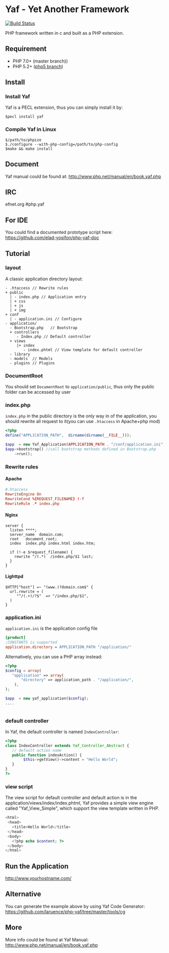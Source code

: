 # Yaf - Yet Another Framework  
[![Build Status](https://api.travis-ci.org/laruence/yaf.svg?branch=builtin_str)](https://travis-ci.org/laruence/yaf)

PHP framework written in c and built as a PHP extension.

## Requirement
- PHP 7.0+  (master branch))
- PHP 5.2+  ([php5 branch](https://github.com/laruence/yaf/tree/php5))

## Install
### Install Yaf 
Yaf is a PECL extension, thus you can simply install it by:

```
$pecl install yaf
```
### Compile Yaf in Linux
```
$/path/to/phpize
$./configure --with-php-config=/path/to/php-config
$make && make install
```

## Document
Yaf manual could be found at: http://www.php.net/manual/en/book.yaf.php

## IRC
efnet.org #php.yaf

## For IDE
You could find a documented prototype script here: https://github.com/elad-yosifon/php-yaf-doc

## Tutorial

### layout
A classic application directory layout:

```
- .htaccess // Rewrite rules
+ public
  | - index.php // Application entry
  | + css
  | + js
  | + img
+ conf
  | - application.ini // Configure 
- application/
  - Bootstrap.php   // Bootstrap
  + controllers
     - Index.php // Default controller
  + views    
     |+ index   
        - index.phtml // View template for default controller
  - library
  - models  // Models
  - plugins // Plugins
```
### DocumentRoot
You should set `DocumentRoot` to `application/public`, thus only the public folder can be accessed by user

### index.php
`index.php` in the public directory is the only way in of the application, you should rewrite all request to it(you can use `.htaccess` in Apache+php mod) 

```php
<?php
define("APPLICATION_PATH",  dirname(dirname(__FILE__)));

$app  = new Yaf_Application(APPLICATION_PATH . "/conf/application.ini");
$app->bootstrap() //call bootstrap methods defined in Bootstrap.php
    ->run();
```
### Rewrite rules

#### Apache

```conf
#.htaccess
RewriteEngine On
RewriteCond %{REQUEST_FILENAME} !-f
RewriteRule .* index.php
```

#### Nginx

```
server {
  listen ****;
  server_name  domain.com;
  root   document_root;
  index  index.php index.html index.htm;
 
  if (!-e $request_filename) {
    rewrite ^/(.*)  /index.php/$1 last;
  }
}
```

#### Lighttpd

```
$HTTP["host"] =~ "(www.)?domain.com$" {
  url.rewrite = (
     "^/(.+)/?$"  => "/index.php/$1",
  )
}
```

### application.ini
`application.ini` is the application config file
```ini
[product]
;CONSTANTS is supported
application.directory = APPLICATION_PATH "/application/" 
```
Alternatively, you can use a PHP array instead: 
```php
<?php
$config = array(
   "application" => array(
       "directory" => application_path . "/application/",
    ),
);

$app  = new yaf_application($config);
....
  
```
### default controller
In Yaf, the default controller is named `IndexController`:

```php
<?php
class IndexController extends Yaf_Controller_Abstract {
   // default action name
   public function indexAction() {  
        $this->getView()->content = "Hello World";
   }
}
?>
```

### view script
The view script for default controller and default action is in the application/views/index/index.phtml, Yaf provides a simple view engine called "Yaf_View_Simple", which support the view template written in PHP.

```php
<html>
 <head>
   <title>Hello World</title>
 </head>
 <body>
   <?php echo $content; ?>
 </body>
</html>
```

## Run the Application
  http://www.yourhostname.com/

## Alternative
You can generate the example above by using Yaf Code Generator:  https://github.com/laruence/php-yaf/tree/master/tools/cg

## More
More info could be found at Yaf Manual: http://www.php.net/manual/en/book.yaf.php
